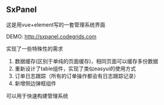 ## SxPanel

这是用vue+element写的一套管理系统界面

DEMO: http://sxpanel.codegrids.com

实现了一些特殊性的需求
1. 数据缓存(区别于单纯的页面缓存)，相同页面可以缓存多份数据
2. 重新设计了table组件，实现了类似easyui的使用方式
3. 订单日志跟踪（所有的订单操作都会有日志跟踪记录）
4. 新增侧边弹框组件

可以用于快速构建管理系统
